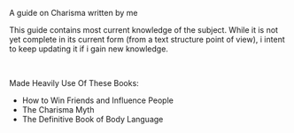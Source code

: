 A guide on Charisma written by me

This guide contains most current knowledge of the subject. 
While it is not yet complete in its current form (from a text structure point of view),
i intent to keep updating it if i gain new knowledge.

&nbsp;

Made Heavily Use Of These Books:
- How to Win Friends and Influence People
- The Charisma Myth
- The Definitive Book of Body Language

